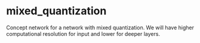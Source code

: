 # mixed_quantization
Concept network for a network with mixed quantization. We will have higher computational resolution for input and lower for deeper layers.

